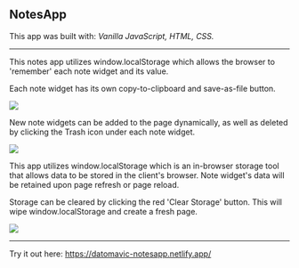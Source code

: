 NotesApp
---
This app was built with: <i>Vanilla JavaScript, HTML, CSS.</i>

---

This notes app utilizes window.localStorage which allows the browser to 'remember' each note widget and its value. 

Each note widget has its own copy-to-clipboard and save-as-file button.

<img src='https://i.imgur.com/2teEyvO.gif'> 

New note widgets can be added to the page dynamically, as well as deleted by clicking the Trash icon under each note widget.

<img src='https://i.imgur.com/cZRQd5P.gif'>

This app utilizes window.localStorage which is an in-browser storage tool that allows data to be stored in the client's browser. Note widget's data will be retained upon page refresh or page reload. 

Storage can be cleared by clicking the red 'Clear Storage' button. This will wipe window.localStorage and create a fresh page. 

<img src='https://i.imgur.com/euDez2m.gif'>


-------

Try it out here: https://datomavic-notesapp.netlify.app/
